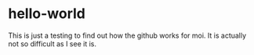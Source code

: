 hello-world
===========

This is just a testing to find out how the github works for moi. It is actually not so difficult as I see it is.  
